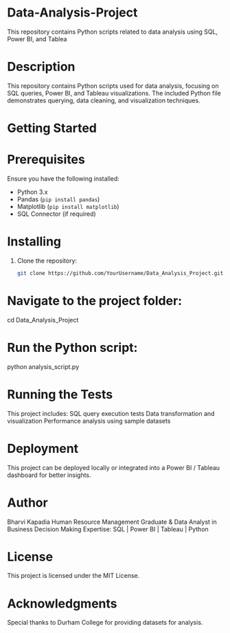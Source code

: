 # Data-Analysis-Project
This repository contains Python scripts related to data analysis using SQL, Power BI, and Tablea

# Description
This repository contains Python scripts used for data analysis, focusing on SQL queries, Power BI, and Tableau visualizations. The included Python file demonstrates querying, data cleaning, and visualization techniques.

# Getting Started

# Prerequisites
Ensure you have the following installed:
- Python 3.x
- Pandas (`pip install pandas`)
- Matplotlib (`pip install matplotlib`)
- SQL Connector (if required)

# Installing
1. Clone the repository:
   ```bash
   git clone https://github.com/YourUsername/Data_Analysis_Project.git
# Navigate to the project folder:
cd Data_Analysis_Project
# Run the Python script:
python analysis_script.py
# Running the Tests
This project includes:
SQL query execution tests
Data transformation and visualization
Performance analysis using sample datasets
# Deployment
This project can be deployed locally or integrated into a Power BI / Tableau dashboard for better insights.
# Author
Bharvi Kapadia
Human Resource Management Graduate & Data Analyst in Business Decision Making
Expertise: SQL | Power BI | Tableau | Python
# License
This project is licensed under the MIT License.
# Acknowledgments
Special thanks to Durham College for providing datasets for analysis. 
